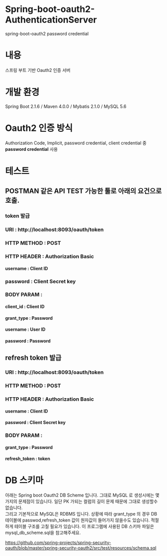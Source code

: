# Spring-boot-oauth2-AuthenticationServer
spring-boot-oauth2 password credential

# 내용
스프링 부트 기반 Oauth2 인증 서버

# 개발 환경
Spring Boot 2.1.6 / Maven 4.0.0 / Mybatis 2.1.0 / MySQL 5.6

# Oauth2 인증 방식 
Authorization Code, Implicit, password credential, client credential 중 __password credential__ 사용

# 테스트
## POSTMAN 같은 API TEST 가능한 툴로 아래의 요건으로 호출.
### token 발급
### URI : http://localhost:8093/oauth/token 
### HTTP METHOD : POST
### HTTP HEADER : Authorization Basic
#### username : Client ID
### password : Client Secret key
### BODY PARAM  : 
#### client_id : Client ID
#### grant_type : Password
#### username : User ID
#### password : Password
  
## refresh token 발급
### URI : http://localhost:8093/oauth/token 
### HTTP METHOD : POST 
### HTTP HEADER : Authorization Basic
#### username : Client ID
#### password : Client Secret key
### BODY PARAM  : 
#### grant_type : Password
#### refresh_token : token
  
# DB 스키마
아래는 Spring boot Oauth2 DB Scheme 입니다.
그대로 MySQL 로 생성시에는 몇가지의 문제점이 있습니다.
일단 PK 가되는 컬럼의 길이 문제 때문에 그대로 생성할수 없습니다.\
그리고 기본적으로 MySQL은 RDBMS 입니다. 상황에 따라 grant_type 의 경우 
DB 테이블에 passwod,refresh_token 값이 원자값이 들어가지 않을수도 있습니다.
적절하게 테이블 구조를 고칠 필요가 있습니다.
이 프로그램에 사용된 DB 스키마 파일은 mysql_db_scheme.sql을 참고해주세요.
 
 https://github.com/spring-projects/spring-security-oauth/blob/master/spring-security-oauth2/src/test/resources/schema.sql
 
 
 
 
  
